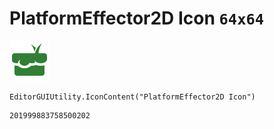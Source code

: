 # PlatformEffector2D Icon `64x64`
<img src="/img/PlatformEffector2D%20Icon.png" width=64 height=64>

``` CSharp
EditorGUIUtility.IconContent("PlatformEffector2D Icon")
```
```
201999883758500202
```
